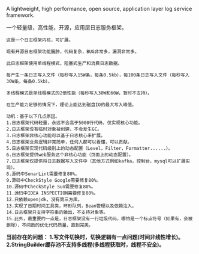 A lightweight, high performance, open source, application layer log service framework.

一个轻量级，高性能，开源，应用层日志服务框架。

```text
这是一个日志框架内核，可扩展。

现有开源日志框架功能臃肿，代码复杂，BUG非常多，漏洞非常多。

此日志框架使用单线程模式，阻塞式生产和消费日志数据。

每产生一条日志写入文件（每秒写入15W条，每条0.5kb），每100条日志写入文件（每秒写入30W条，每条0.5kb）。

多线程模式是单线程模式的2倍性能（每秒写入30W和60W，暂时不支持）。

在生产能力足够的情况下，理论上能达到磁盘IO的最大写入峰值。

动机：基于以下几点原因。
1.日志框架代码轻量，永远不会高于5000行代码，仅实现核心功能。
2.日志框架没有临时对象被创建，不会发生GC。
3.日志框架非核心功能可以基于日志核心来扩展。
4.日志框架业务逻辑非常简单，任何人都可以看懂，可以贡献。
5.日志框架实现代码级别上的动态配置（Level，Filter，Formatter......）。
6.日志框架提供web服务这个非核心功能（页面上的动态配置）。
7.日志框架仅提供将日志数据写入文件中（其他方式例如kafka，控制台，mysql可以扩展实现）。
8.源码中SonarLint需要修复80%。
9.源码中CheckStyle Google需要修复80%。
10.源码中CheckStyle Sun需要修复80%。
11.源码中IDEA INSPECTION需要修复80%。
12.只依赖openjdk，没有第三方库。
13.实现了日期时间工具类，环形队列，Bean管理以及依赖注入。
14.日志框架只支持字符串的输出，不支持对象等。
15.此外，最重要的一点是，日志框架没有一行垃圾代码，哪怕是一个标点符号（如果有，会被删除），不间断的优化代码质量，直到完美。
```

**当前存在的问题：
1.写文件切换时，切换逻辑有一点问题(时间非线性增长)。
2.StringBuilder缓存池不支持多线程(多线程获取时，线程不安全)。**
